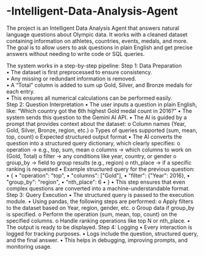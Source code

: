 # -Intelligent-Data-Analysis-Agent
The project is an Intelligent Data Analysis Agent that answers natural language questions about Olympic data. It works with a cleaned dataset containing information on athletes, countries, events, medals, and more. The goal is to allow users to ask questions in plain English and get precise answers without needing to write code or SQL queries.

The system works in a step-by-step pipeline:
Step 1: Data Preparation<br>
•	The dataset is first preprocessed to ensure consistency.<br>
•	Any missing or redundant information is removed.<br>
•	A “Total” column is added to sum up Gold, Silver, and Bronze medals for each entry.<br>
•	This ensures all numerical calculations can be performed easily.<br>
Step 2: Question Interpretation
•	The user inputs a question in plain English, like:
“Which country got the 6th highest Gold medal count in 2016?”
•	The system sends this question to the Gemini AI API.
•	The AI is guided by a prompt that provides context about the dataset:
o	Column names (Year, Gold, Silver, Bronze, region, etc.)
o	Types of queries supported (sum, mean, top, count)
o	Expected structured output format
•	The AI converts the question into a structured query dictionary, which clearly specifies:
o	operation → e.g., top, sum, mean
o	columns → which columns to work on (Gold, Total)
o	filter → any conditions like year, country, or gender
o	group_by → field to group results (e.g., region)
o	nth_place → if a specific ranking is requested
•	Example structured query for the previous question:
•	{
•	  "operation": "top",
•	  "columns": ["Gold"],
•	  "filter": {"Year": 2016},
•	  "group_by": "region",
•	  "nth_place": 6
•	}
•	This step ensures that even complex questions are converted into a machine-understandable format.
Step 3: Query Execution
•	The structured query is passed to the execution module.
•	Using pandas, the following steps are performed:
o	Apply filters to the dataset based on Year, region, gender, etc.
o	Group data if group_by is specified.
o	Perform the operation (sum, mean, top, count) on the specified columns.
o	Handle ranking operations like top N or nth_place.
•	The output is ready to be displayed.
Step 4: Logging
•	Every interaction is logged for tracking purposes.
•	Logs include the question, structured query, and the final answer.
•	This helps in debugging, improving prompts, and monitoring usage.
